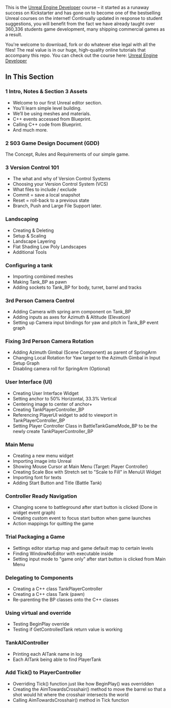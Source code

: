 This is the [Unreal Engine Developer]( http://gdev.tv/urcgithub) course – it started as a runaway success on Kickstarter and has gone on to become one of the bestselling Unreal courses on the internet! Continually updated in response to student suggestions, you will benefit from the fact we have already taught over 360,336 students game development, many shipping commercial games as a result.

You're welcome to download, fork or do whatever else legal with all the files! The real value is in our huge, high-quality online tutorials that accompany this repo. You can check out the course here: [Unreal Engine Developer]( http://gdev.tv/urcgithub)

## In This Section

### 1 Intro, Notes & Section 3 Assets ###

+ Welcome to our first Unreal editor section.
+ You’ll learn simple level building.
+ We’ll be using meshes and materials.
+ C++ events accessed from Blueprint.
+ Calling C++ code from Blueprint.
+ And much more.

### 2 S03 Game Design Document (GDD) ###

The Concept, Rules and Requirements of our simple game.

### 3 Version Control 101 ###

+ The what and why of Version Control Systems
+ Choosing your Version Control System (VCS)
+ What files to include / exclude
+ Commit = save a local snapshot
+ Reset = roll-back to a previous state
+ Branch, Push and Large File Support later.

### Landscaping

+ Creating & Deleting
+ Setup & Scaling
+ Landscape Layering
+ Flat Shading Low Poly Landscapes
+ Additional Tools

### Configuring a tank

+ Importing combined meshes
+ Making Tank_BP as pawn
+ Adding sockets to Tank_BP for body, turret, barrel and tracks

### 3rd Person Camera Control

+ Adding Camera with spring arm component on Tank_BP
+ Adding inputs as axes for Azimuth & Altitude (Elevation)
+ Setting up Camera input bindings for yaw and pitch in Tank_BP event graph

### Fixing 3rd Person Camera Rotation

+ Adding Azimuth Gimbal (Scene Component) as parent of SpringArm
+ Changing Local Rotation for Yaw target to the Azimuth Gimbal in Input Setup Graph
+ Disabling camera roll for SpringArm (Optional)

### User Interface (UI)

+ Creating User Interface Widget
+ Setting anchor to 50% Horizontal, 33.3% Vertical
+ Centering image to center of anchor+
+ Creating TankPlayerController_BP
+ Referencing PlayerUI widget to add to viewport in TankPlayerController_BP
+ Setting Player Controller Class in BattleTankGameMode_BP to be the newly create TankPlayerController_BP

### Main Menu

+ Creating a new menu widget
+ Importing image into Unreal
+ Showing Mouse Cursor at Main Menu (Target: Player Controller)
+ Creating Scale Box with Stretch set to "Scale to Fill" in MenuUI Widget
+ Importing font for texts
+ Adding Start Button and Title (Battle Tank)

### Controller Ready Navigation

+ Changing scene to battleground after start button is clicked (Done in widget event graph)
+ Creating custom event to focus start button when game launches
+ Action mappings for quitting the game

### Trial Packaging a Game

+ Settings editor startup map and game default map to certain levels
+ Finding WindowNoEditor with executable inside
+ Setting input mode to "game only" after start button is clicked from Main Menu

### Delegating to Components

+ Creating a C++ class TankPlayerController
+ Creating a C++ class Tank (pawn)
+ Re-parenting the BP classes onto the C++ classes

### Using virtual and override

+ Testing BeginPlay override
+ Testing if GetControlledTank return value is working

### TankAIController

+ Printing each AITank name in log
+ Each AITank being able to find PlayerTank

### Add Tick() to PlayerController

+ Overriding Tick() function just like how BeginPlay() was overridden
+ Creating the AimTowardsCrosshair() method to move the barrel so that a shot would hit where the crosshair intersects the world
+ Calling AimTowardsCrosshair() method in Tick function
